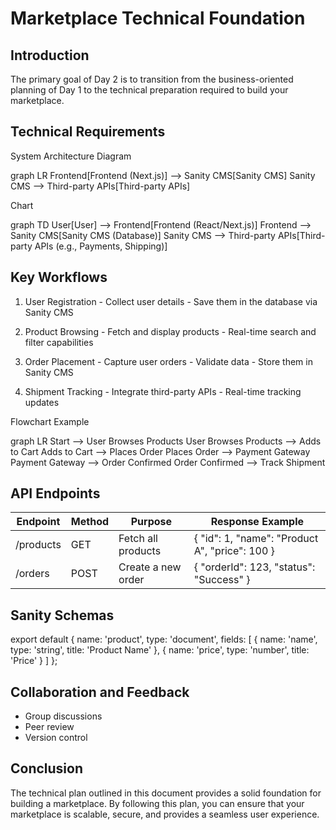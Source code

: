 # Marketplace Technical Foundation

## Introduction

The primary goal of Day 2 is to transition from the business-oriented planning of Day 1 to the technical preparation required to build your marketplace.

## Technical Requirements

System Architecture
Diagram

graph LR
    Frontend[Frontend (Next.js)] --> Sanity CMS[Sanity CMS]
    Sanity CMS --> Third-party APIs[Third-party APIs]

Chart

graph TD
    User[User] --> Frontend[Frontend (React/Next.js)]
    Frontend --> Sanity CMS[Sanity CMS (Database)]
    Sanity CMS --> Third-party APIs[Third-party APIs (e.g., Payments, Shipping)]

## Key Workflows

1. User Registration - Collect user details - Save them in the database via Sanity CMS

2. Product Browsing - Fetch and display products - Real-time search and filter capabilities

3. Order Placement - Capture user orders - Validate data - Store them in Sanity CMS

4. Shipment Tracking - Integrate third-party APIs - Real-time tracking updates

Flowchart Example


graph LR
    Start --> User Browses Products
    User Browses Products --> Adds to Cart
    Adds to Cart --> Places Order
    Places Order --> Payment Gateway
    Payment Gateway --> Order Confirmed
    Order Confirmed --> Track Shipment

## API Endpoints

| Endpoint | Method | Purpose | Response Example |
| --- | --- | --- | --- |
| /products | GET | Fetch all products | { "id": 1, "name": "Product A", "price": 100 } |
| /orders | POST | Create a new order | { "orderId": 123, "status": "Success" } |

## Sanity Schemas

export default {
  name: 'product',
  type: 'document',
  fields: [
    {
      name: 'name',
      type: 'string',
      title: 'Product Name'
    },
    {
      name: 'price',
      type: 'number',
      title: 'Price'
    }
  ]
};

## Collaboration and Feedback

- Group discussions
- Peer review
- Version control

## Conclusion

The technical plan outlined in this document provides a solid foundation for building a marketplace. By following this plan, you can ensure that your marketplace is scalable, secure, and provides a seamless user experience.